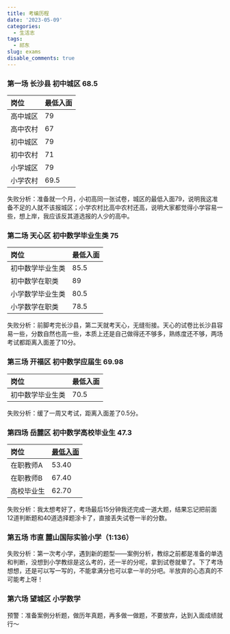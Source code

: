 ```yaml
---
title: 考编历程
date: '2023-05-09'
categories:
  - 生活志
tags:
  - 祁东
slug: exams
disable_comments: true
---
```




### 第一场 长沙县 初中城区 68.5

| 岗位 |   最低入面   |
| :--- | :--- |
| 高中城区 | 79 |
| 高中农村 | 67 |
| 初中城区 | 79 |
| 初中农村 | 71 |
| 小学城区 | 79 |
| 小学农村 | 69.5 |

失败分析：准备就一个月，小初高同一张试卷，城区的最低入面79，说明我这准备不足的人就不该报城区；小学农村比高中农村还高，说明大家都觉得小学容易一些，想上岸，我应该反其道选报的人少的高中。

### 第二场 天心区 初中数学毕业生类 75 

| 岗位         | 最低入面 |
| :----------- | :------- |
| 初中数学毕业生类 | 85.5     |
| 初中数学在职类   | 89       |
| 小学数学毕业生类 | 80.5     |
| 小学数学在职类   | 78.5       |

失败分析：前脚考完长沙县，第二天就考天心，无缝衔接。天心的试卷比长沙县容易一些，分数自然也高一些，本质上还是自己做得还不够多，熟练度还不够，两场考试都距离入面差了10分。

### 第三场 开福区 初中数学应届生 69.98

| 岗位         | 最低入面 |
| :----------- | :--------- |
| 初中数学毕业生类 | 70.5     |

失败分析：缓了一周又考试，距离入面差了0.5分。

### 第四场 岳麓区 初中数学高校毕业生 47.3

| 岗位         | [最低入面](http://www.yuelu.gov.cn/yl_xxgk/bmxxgkml/qjyj/tzgg/202305/P020230512329398193459.pdf) |
| :----------- | :--------- |
| 在职教师A |   53.40  |
| 在职教师B |   67.40  |
| 高校毕业生 |   62.70  |

失败分析：我太想考好了，考场最后15分钟我还完成一道大题，结果忘记把前面12道判断题和40道选择题涂卡了，直接丢失试卷一半的分数。

### 第五场 市直 麓山国际实验小学（1:136）

失败分析：第一次考小学，遇到新的题型——案例分析，教综之前都是准备的单选和判断，没想到小学教综是这么考的，还一半的分呢，拿到试卷就晕了。下了考场想想，还是可以写一写的，不能拿满分也可以拿一半的分吧。半放弃的心态真的不可能考上呀！

### 第六场 望城区 小学数学

预警：准备案例分析题，做历年真题，再多做一做题，不要放弃，达到入面成绩就行～